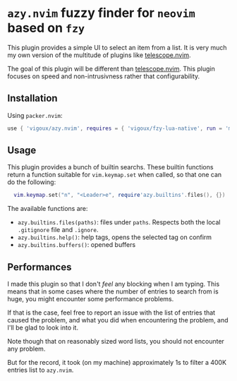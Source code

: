 # `azy.nvim` fuzzy finder for `neovim` based on `fzy`

This plugin provides a simple UI to select an item from a list.
It is very much my own version of the multitude of plugins like
[telescope.nvim].

The goal of this plugin will be different than [telescope.nvim]. This
plugin focuses on speed and non-intrusivness rather that
configurability.

## Installation

Using `packer.nvim`:

```lua
use { 'vigoux/azy.nvim', requires = { 'vigoux/fzy-lua-native', run = 'make' } }
```

## Usage

This plugin provides a bunch of builtin searchs.
These builtin functions return a function suitable for
`vim.keymap.set` when called, so that one can do the following:
```lua
  vim.keymap.set("n", "<Leader>e", require'azy.builtins'.files(), {})
```

The available functions are:
- `azy.builtins.files(paths)`: files under `paths`. Respects both the local `.gitignore` file and `.ignore`.
- `azy.builtins.help()`: help tags, opens the selected tag on confirm
- `azy.builtins.buffers()`: opened buffers

## Performances

I made this plugin so that I don't _feel_ any blocking when I am
typing. This means that in some cases where the number of entries to
search from is huge, you might encounter some performance problems.

If that is the case, feel free to report an issue with the list of
entries that caused the problem, and what you did when encountering
the problem, and I'll be glad to look into it.

Note though that on reasonably sized word lists, you
should not encounter any problem.

But for the record, it took (on my machine) approximately 1s to filter
a 400K entries list to `azy.nvim`.

[telescope.nvim]: https://github.com/nvim-telescope/telescope.nvim
